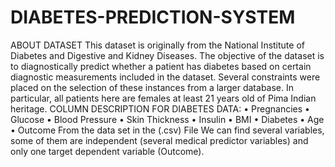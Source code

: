 # DIABETES-PREDICTION-SYSTEM
ABOUT DATASET
This dataset is originally from the National Institute of Diabetes and Digestive 
and Kidney Diseases. The objective of the dataset is to diagnostically predict 
whether a patient has diabetes based on certain diagnostic measurements 
included in the dataset. Several constraints were placed on the selection of 
these instances from a larger database. In particular, all patients here are 
females at least 21 years old of Pima Indian heritage.
COLUMN DESCRIPTION FOR DIABETES DATA:
• Pregnancies
• Glucose
• Blood Pressure
• Skin Thickness
• Insulin
• BMI
• Diabetes
• Age
• Outcome
From the data set in the (.csv) File We can find several variables, some of 
them are independent (several medical predictor variables) and only one target 
dependent variable (Outcome).
